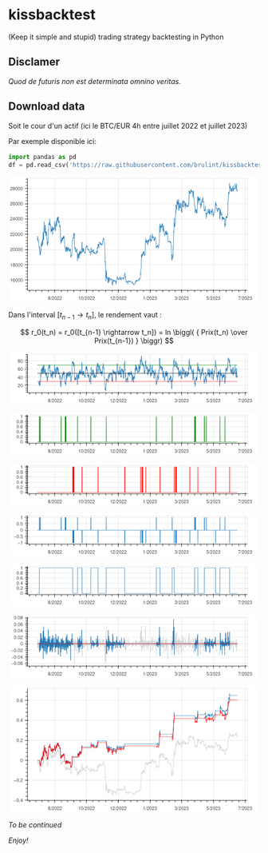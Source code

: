 # kissbacktest
(Keep it simple and stupid) trading strategy backtesting in Python

## Disclamer

_Quod de futuris non est determinata omnino veritas._

## Download data

Soit le cour d'un actif (ici le BTC/EUR 4h entre juillet 2022 et juillet 2023)

Par exemple disponible ici:

```python
import pandas as pd
df = pd.read_csv('https://raw.githubusercontent.com/brulint/kissbacktest/main/btceur_4h.csv')
```

<p align="center"><img src="img/2023-08-21 20:13:08.179580841 +0200.png"></p>

Dans l'interval $[t_{n-1} \rightarrow t_n]$, le rendement vaut :

$$ r_0(t_n) = r_0([t_{n-1} \rightarrow t_n]) = ln \biggl( { Prix(t_n) \over Prix(t_{n-1}) } \biggr) $$


<p align="center"><img src="img/2023-08-21 20:13:14.203368676 +0200.png"></p>
<p align="center"><img src="img/2023-08-21 20:13:19.063197571 +0200.png"></p>
<p align="center"><img src="img/2023-08-21 20:13:24.730998091 +0200.png"></p>
<p align="center"><img src="img/2023-08-21 20:13:36.390587965 +0200.png"></p>
<p align="center"><img src="img/2023-08-21 20:13:41.642403336 +0200.png"></p>
<p align="center"><img src="img/2023-08-21 20:13:46.774222986 +0200.png"></p>
<p align="center"><img src="img/2023-08-21 20:13:52.218031736 +0200.png"></p>











_To be continued_

_Enjoy!_
